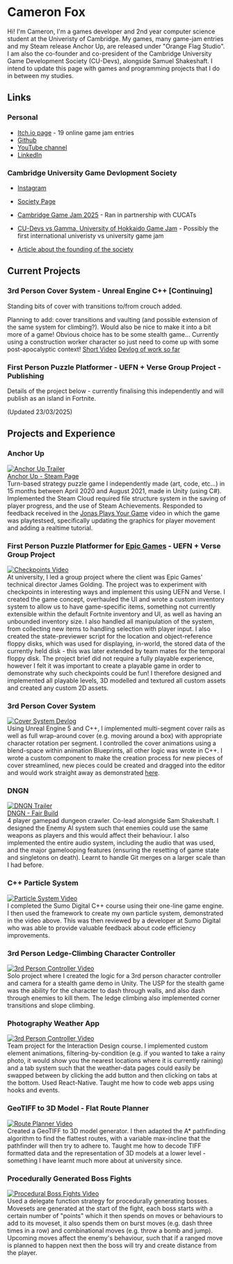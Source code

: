 # Cameron Fox

Hi! I'm Cameron, I'm a games developer and 2nd year computer science student at the Univeristy of Cambridge. My games, many game-jam entries and my Steam release Anchor Up, are released under "Orange Flag Studio". I am also the co-founder and co-president of the Cambridge University Game Development Society (CU-Devs), alongside Samuel Shakeshaft. I intend to update this page with games and programming projects that I do in between my studies.

## Links 

### Personal
- [Itch.io page](https://orange-flag.itch.io/)   - 19 online game jam entries
- [Github](https://github.com/badwolf2828)     
- [YouTube channel](https://www.youtube.com/@orangeflagstudio7841)
- [LinkedIn](https://www.linkedin.com/in/cameron-fox-970216273/?trk=opento_sprofile_topcard)

### Cambridge University Game Devlopment Society

- [Instagram](https://www.instagram.com/cudevs/)
- [Society Page](https://www.cambridgesu.co.uk/organisation/cu-devs/)
- [Cambridge Game Jam 2025](https://camgamejam.com/#about)    - Ran in partnership with CUCATs
- [CU-Devs vs Gamma, University of Hokkaido Game Jam](https://itch.io/jam/gamma-vs-cudevs)    - Possibly the first international univeristy vs university game jam

- [Article about the founding of the society](https://www.cai.cam.ac.uk/news/more-game-caians-set-game-dev-society)

## Current Projects

### 3rd Person Cover System - Unreal Engine C++ [Continuing]

Standing bits of cover with transitions to/from crouch added. 

Planning to add: cover transitions and vaulting (and possible extension of the same system for climbing?). Would also be nice to make it into a bit more of a game! Obvious choice has to be some stealth game... Currently using a construction worker character so just need to come up with some post-apocalyptic context!
[Short Video](https://www.linkedin.com/feed/update/urn:li:activity:7282817796915298304/) 
[Devlog of work so far](https://youtu.be/_-vrriGN1yU) 

### First Person Puzzle Platformer - UEFN + Verse Group Project - Publishing

Details of the project below - currently finalising this independently and will publish as an island in Fortnite.

(Updated 23/03/2025)

## Projects and Experience  

### Anchor Up
[![Anchor Up Trailer](https://img.youtube.com/vi/aNCixTz0mXI/0.jpg)](https://www.youtube.com/watch?v=aNCixTz0mXI)  
[Anchor Up - Steam Page](https://store.steampowered.com/app/1384000/Anchor_Up/)  
Turn-based strategy puzzle game I independently made (art, code, etc...) in 15 months between April 2020 and August 2021, made in Unity (using C#). Implemented the Steam Cloud required file structure system in the saving of player progress, and the use of Steam Achievements. Responded to feedback received in the [Jonas Plays Your Game](https://www.youtube.com/watch?v=Tjy0-ewKuYk&t=1s) video in which the game was playtestsed, specifically updating the graphics for player movement and adding a realtime tutorial.

### First Person Puzzle Platformer for <ins>Epic Games</ins> - UEFN + Verse Group Project
[![Checkpoints Video](https://img.youtube.com/vi/Hnj2AybfDQE/0.jpg)](https://www.youtube.com/watch?v=Hnj2AybfDQE&list=PLstyePOvf2d1kzhecdPdDhilNqGFle0Gk&index=5)  
At university, I led a group project where the client was Epic Games' technical director James Golding. The project was to experiment with checkpoints in interesting ways and implement this using UEFN and Verse. I created the game concept, overhauled the UI and wrote a custom inventory system to allow us to have game-specific items, something not currently extensible within the default Fortnite inventory and UI, as well as having an unbounded inventory size. I also handled all manipulation of the system, from collecting new items to handling selection with player input. I also created the state-previewer script for the location and object-reference floppy disks, which was used for displaying, in-world, the stored data of the currently held disk - this was later extended by team mates for the temporal floppy disk. The project brief did not require a fully playable experience, however I felt it was important to create a playable game in order to demonstrate why such checkpoints could be fun! I therefore designed and implemented all playable levels, 3D modelled and textured all custom assets and created any custom 2D assets.

### 3rd Person Cover System
[![Cover System Devlog](https://img.youtube.com/vi/_-vrriGN1yU/0.jpg)](https://youtu.be/_-vrriGN1yU)  
Using Unreal Engine 5 and C++, I implemented multi-segment cover rails as well as full wrap-around cover (e.g. moving around a box) with appropriate character rotation per segment. I controlled the cover animations using a blend-space within animation Blueprints, all other logic was wrote in C++. I wrote a custom component to make the creation process for new pieces of cover streamlined, new pieces could be created and dragged into the editor and would work straight away as demonstrated [here](https://www.linkedin.com/feed/update/urn:li:activity:7282817796915298304/).

### DNGN
[![DNGN Trailer](https://img.youtube.com/vi/x7JMQEBYFqI/0.jpg)](https://www.youtube.com/watch?v=x7JMQEBYFqI)  
[DNGN - Fair Build](https://cu-devs.itch.io/dngn-freshers-fair-ver)  
4 player gamepad dungeon crawler. Co-lead alongside Sam Shakeshaft. I designed the Enemy AI system such that enemies could use the same weapons as players and this would affect their behaviour. I also implemented the entire audio system, including the audio that was used, and the major gamelooping features (ensuring the resetting of game state and singletons on death). Learnt to handle Git merges on a larger scale than I had before.

### C++ Particle System  
[![Particle System Video](https://img.youtube.com/vi/LH8dyr6qCl8/0.jpg)](https://www.youtube.com/watch?v=LH8dyr6qCl8)  
I completed the Sumo Digital C++ course using their one-line game engine. I then used the framework to create my own particle system, demonstrated in the video above. This was then reviewed by a developer at Sumo Digital who was able to provide valuable feedback about code efficiency improvements.

### 3rd Person Ledge-Climbing Character Controller
[![3rd Person Controller Video](https://img.youtube.com/vi/JsnFtw4QK7k/0.jpg)](https://www.youtube.com/watch?v=JsnFtw4QK7k)  
Solo project where I created the logic for a 3rd person character controller and camera for a stealth game demo in Unity. The USP for the stealth game was the ability for the character to dash through walls, and also dash through enemies to kill them. The ledge climbing also implemented corner transitions and slope climbing.

### Photography Weather App  
[![3rd Person Controller Video](https://img.youtube.com/vi/3fuzVbWm56s/0.jpg)](https://www.youtube.com/watch?v=3fuzVbWm56s)  
Team project for the Interaction Design course. I implemented custom element animations, filtering-by-condition (e.g. if you wanted to take a rainy photo, it would show you the nearest locations where it is currently raining) and a tab system such that the weather-data pages could easily be swapped between by clicking the add button and then clicking on tabs at the bottom. Used React-Native. Taught me how to code web apps using hooks and events.

### GeoTIFF to 3D Model - Flat Route Planner
[![Route Planner Video](https://img.youtube.com/vi/OsSs4PIqN9k/0.jpg)](https://www.youtube.com/watch?v=OsSs4PIqN9k)  
Created a GeoTIFF to 3D model generator. I then adapted the A* pathfinding algorithm to find the flattest routes, with a variable max-incline that the pathfinder will then try to adhere to. Taught me how to decode TIFF formatted data and the representation of 3D models at a lower level - something I have learnt much more about at university since.  

### Procedurally Generated Boss Fights
[![Procedural Boss Fights Video](https://img.youtube.com/vi/PD7mZSkJmu4/0.jpg)](https://www.youtube.com/watch?v=PD7mZSkJmu4)  
Used a delegate function strategy for procedurally generating bosses. Movesets are generated at the start of the fight, each boss starts with a certain number of "points" which it then spends on moves or behaviours to add to its moveset, it also spends them on burst moves (e.g. dash three times in a row) and combinational moves (e.g. throw a bomb and jump). Upcoming moves affect the enemy's behaviour, such that if a ranged move is planned to happen next then the boss will try and create distance from the player.
